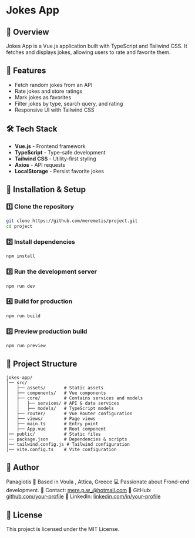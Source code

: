 # Jokes App

## 📌 Overview

Jokes App is a Vue.js application built with TypeScript and Tailwind CSS. It fetches and displays jokes, allowing users to rate and favorite them.

## 🚀 Features

- Fetch random jokes from an API
- Rate jokes and store ratings
- Mark jokes as favorites
- Filter jokes by type, search query, and rating
- Responsive UI with Tailwind CSS

## 🛠️ Tech Stack

- **Vue.js** - Frontend framework
- **TypeScript** - Type-safe development
- **Tailwind CSS** - Utility-first styling
- **Axios** - API requests
- **LocalStorage** - Persist favorite jokes

## 🔧 Installation & Setup

### 1️⃣ Clone the repository

```sh
git clone https://github.com/meremetis/project.git
cd project
```

### 2️⃣ Install dependencies

```sh
npm install
```

### 3️⃣ Run the development server

```sh
npm run dev
```

### 4️⃣ Build for production

```sh
npm run build
```

### 5️⃣ Preview production build

```sh
npm run preview
```
## 📂 Project Structure
```
jokes-app/
│── src/
│   ├── assets/       # Static assets
│   ├── components/   # Vue components
│   ├── core/         # Contains services and models
│   │   ├── services/ # API & data services
│   │   ├── models/   # TypeScript models
│   ├── router/       # Vue Router configuration
│   ├── views/        # Page views
│   ├── main.ts       # Entry point
│   ├── App.vue       # Root component
│── public/           # Static files
│── package.json      # Dependencies & scripts
│── tailwind.config.js # Tailwind configuration
│── vite.config.ts    # Vite configuration
```

## 👤 Author

Panagiotis 📍 Based in Voula , Attica, Greece 💻 Passionate about Frond-end development. 📧 Contact: mere.p.w_@hotmail.com 🔗 GitHub: [github.com/your-profile](https://github.com/meremetis) 🔗 LinkedIn: [linkedin.com/in/your-profile](https://www.linkedin.com/in/panagiotis-meremetis/)

## 📜 License
This project is licensed under the MIT License.
